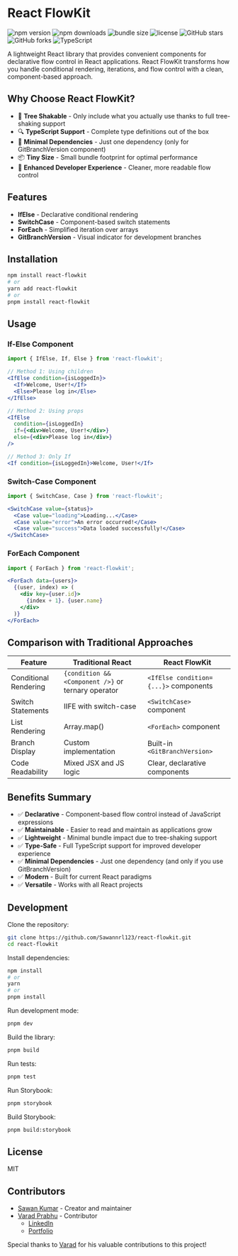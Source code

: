 # React FlowKit

![npm version](https://img.shields.io/npm/v/react-flowkit.svg)
![npm downloads](https://img.shields.io/npm/dm/react-flowkit.svg)
![bundle size](https://img.shields.io/bundlephobia/minzip/react-flowkit)
![license](https://img.shields.io/npm/l/react-flowkit.svg)
![GitHub stars](https://img.shields.io/github/stars/Sawannrl123/react-flowkit.svg)
![GitHub forks](https://img.shields.io/github/forks/Sawannrl123/react-flowkit.svg)
![TypeScript](https://img.shields.io/badge/TypeScript-Ready-blue.svg)

A lightweight React library that provides convenient components for declarative flow control in React applications. React FlowKit transforms how you handle conditional rendering, iterations, and flow control with a clean, component-based approach.

## Why Choose React FlowKit?

- 🌲 **Tree Shakable** - Only include what you actually use thanks to full tree-shaking support
- 🔍 **TypeScript Support** - Complete type definitions out of the box
- 🧩 **Minimal Dependencies** - Just one dependency (only for GitBranchVersion component)
- 📦 **Tiny Size** - Small bundle footprint for optimal performance
- 🚀 **Enhanced Developer Experience** - Cleaner, more readable flow control

## Features

- **IfElse** - Declarative conditional rendering
- **SwitchCase** - Component-based switch statements
- **ForEach** - Simplified iteration over arrays
- **GitBranchVersion** - Visual indicator for development branches

## Installation

```bash
npm install react-flowkit
# or
yarn add react-flowkit
# or
pnpm install react-flowkit
```

## Usage

### If-Else Component

```jsx
import { IfElse, If, Else } from 'react-flowkit';

// Method 1: Using children
<IfElse condition={isLoggedIn}>
  <If>Welcome, User!</If>
  <Else>Please log in</Else>
</IfElse>

// Method 2: Using props
<IfElse 
  condition={isLoggedIn}
  if={<div>Welcome, User!</div>} 
  else={<div>Please log in</div>} 
/>

// Method 3: Only If
<If condition={isLoggedIn}>Welcome, User!</If>
```

### Switch-Case Component

```jsx
import { SwitchCase, Case } from 'react-flowkit';

<SwitchCase value={status}>
  <Case value="loading">Loading...</Case>
  <Case value="error">An error occurred!</Case>
  <Case value="success">Data loaded successfully!</Case>
</SwitchCase>
```

### ForEach Component

```jsx
import { ForEach } from 'react-flowkit';

<ForEach data={users}>
  {(user, index) => (
    <div key={user.id}>
      {index + 1}. {user.name}
    </div>
  )}
</ForEach>
```


## Comparison with Traditional Approaches

| Feature | Traditional React | React FlowKit |
|---------|------------------|--------------|
| Conditional Rendering | `{condition && <Component />}` or ternary operator | `<IfElse condition={...}>` components |
| Switch Statements | IIFE with switch-case | `<SwitchCase>` component |
| List Rendering | Array.map() | `<ForEach>` component |
| Branch Display | Custom implementation | Built-in `<GitBranchVersion>` |
| Code Readability | Mixed JSX and JS logic | Clear, declarative components |

## Benefits Summary

- ✅ **Declarative** - Component-based flow control instead of JavaScript expressions
- ✅ **Maintainable** - Easier to read and maintain as applications grow
- ✅ **Lightweight** - Minimal bundle impact due to tree-shaking support
- ✅ **Type-Safe** - Full TypeScript support for improved developer experience
- ✅ **Minimal Dependencies** - Just one dependency (and only if you use GitBranchVersion)
- ✅ **Modern** - Built for current React paradigms
- ✅ **Versatile** - Works with all React projects

## Development

Clone the repository:

```bash
git clone https://github.com/Sawannrl123/react-flowkit.git
cd react-flowkit
```

Install dependencies:

```bash
npm install
# or
yarn
# or
pnpm install
```

Run development mode:

```bash
pnpm dev
```

Build the library:

```bash
pnpm build
```

Run tests:

```bash
pnpm test
```

Run Storybook:

```bash
pnpm storybook
```

Build Storybook:

```bash
pnpm build:storybook
```

## License

MIT

## Contributors

- [Sawan Kumar](https://github.com/Sawannrl123) - Creator and maintainer
- [Varad Prabhu](https://github.com/vaxad) - Contributor
  - [LinkedIn](https://www.linkedin.com/in/varadprabhu/)
  - [Portfolio](https://www.vaxad.me/)

Special thanks to [Varad](https://www.vaxad.me/) for his valuable contributions to this project!

